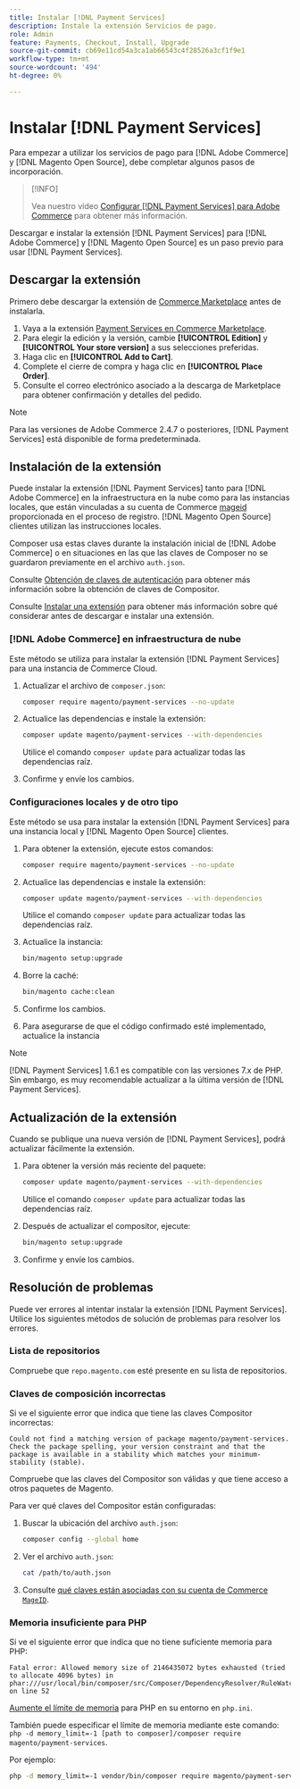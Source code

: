 ```yaml
---
title: Instalar [!DNL Payment Services]
description: Instale la extensión Servicios de pago.
role: Admin
feature: Payments, Checkout, Install, Upgrade
source-git-commit: cb69e11cd54a3ca1ab66543c4f28526a3cf1f9e1
workflow-type: tm+mt
source-wordcount: '494'
ht-degree: 0%

---
```


# Instalar [!DNL Payment Services]

Para empezar a utilizar los servicios de pago para [!DNL Adobe Commerce] y [!DNL Magento Open Source], debe completar algunos pasos de incorporación.

>[!INFO]
>
> Vea nuestro vídeo [Configurar [!DNL Payment Services] para Adobe Commerce](https://experienceleague.adobe.com/es/docs/commerce-learn/tutorials/admin/adobe-commerce-services/configure-adobe-payment-services) para obtener más información.

Descargar e instalar la extensión [!DNL Payment Services] para [!DNL Adobe Commerce] y [!DNL Magento Open Source] es un paso previo para usar [!DNL Payment Services].

## Descargar la extensión

Primero debe descargar la extensión de [Commerce Marketplace](https://experienceleague.adobe.com/docs/commerce-admin/start/resources/commerce-marketplace.html?lang=es) antes de instalarla.

1. Vaya a la extensión [Payment Services en Commerce Marketplace](https://commercemarketplace.adobe.com/magento-payment-services.html).
1. Para elegir la edición y la versión, cambie **[!UICONTROL Edition]** y **[!UICONTROL Your store version]** a sus selecciones preferidas.
1. Haga clic en **[!UICONTROL Add to Cart]**.
1. Complete el cierre de compra y haga clic en **[!UICONTROL Place Order]**.
1. Consulte el correo electrónico asociado a la descarga de Marketplace para obtener confirmación y detalles del pedido.

>[!NOTE]
>
> Para las versiones de Adobe Commerce 2.4.7 o posteriores, [!DNL Payment Services] está disponible de forma predeterminada.

## Instalación de la extensión

Puede instalar la extensión [!DNL Payment Services] tanto para [!DNL Adobe Commerce] en la infraestructura en la nube como para las instancias locales, que están vinculadas a su cuenta de Commerce [mageid](https://developer.adobe.com/commerce/marketplace/guides/sellers/profile-information/#access-keys) proporcionada en el proceso de registro.
[!DNL Magento Open Source] clientes utilizan las instrucciones locales.

Composer usa estas claves durante la instalación inicial de [!DNL Adobe Commerce] o en situaciones en las que las claves de Composer no se guardaron previamente en el archivo `auth.json`.

Consulte [Obtención de claves de autenticación](https://experienceleague.adobe.com/es/docs/commerce-operations/installation-guide/prerequisites/authentication-keys) para obtener más información sobre la obtención de claves de Compositor.

Consulte [Instalar una extensión](https://experienceleague.adobe.com/es/docs/commerce-operations/installation-guide/tutorials/extensions) para obtener más información sobre qué considerar antes de descargar e instalar una extensión.

### [!DNL Adobe Commerce] en infraestructura de nube

Este método se utiliza para instalar la extensión [!DNL Payment Services] para una instancia de Commerce Cloud.

1. Actualizar el archivo de `composer.json`:

   ```bash
   composer require magento/payment-services --no-update
   ```

1. Actualice las dependencias e instale la extensión:

   ```bash
   composer update magento/payment-services --with-dependencies
   ```

   Utilice el comando `composer update` para actualizar todas las dependencias raíz.

1. Confirme y envíe los cambios.

### Configuraciones locales y de otro tipo

Este método se usa para instalar la extensión [!DNL Payment Services] para una instancia local y [!DNL Magento Open Source] clientes.

1. Para obtener la extensión, ejecute estos comandos:

   ```bash
   composer require magento/payment-services --no-update
   ```

1. Actualice las dependencias e instale la extensión:

   ```bash
   composer update magento/payment-services --with-dependencies
   ```

   Utilice el comando `composer update` para actualizar todas las dependencias raíz.

1. Actualice la instancia:

   ```bash
   bin/magento setup:upgrade
   ```

1. Borre la caché:

   ```bash
   bin/magento cache:clean
   ```

1. Confirme los cambios.
1. Para asegurarse de que el código confirmado esté implementado, actualice la instancia

>[!NOTE]
>
> [!DNL Payment Services] 1.6.1 es compatible con las versiones 7.x de PHP. Sin embargo, es muy recomendable actualizar a la última versión de [!DNL Payment Services].

## Actualización de la extensión

Cuando se publique una nueva versión de [!DNL Payment Services], podrá actualizar fácilmente la extensión.

1. Para obtener la versión más reciente del paquete:

   ```bash
   composer update magento/payment-services --with-dependencies
   ```

   Utilice el comando `composer update` para actualizar todas las dependencias raíz.

1. Después de actualizar el compositor, ejecute:

   ```bash
   bin/magento setup:upgrade
   ```

1. Confirme y envíe los cambios.

## Resolución de problemas

Puede ver errores al intentar instalar la extensión [!DNL Payment Services]. Utilice los siguientes métodos de solución de problemas para resolver los errores.

### Lista de repositorios

Compruebe que `repo.magento.com` esté presente en su lista de repositorios.

### Claves de composición incorrectas

Si ve el siguiente error que indica que tiene las claves Compositor incorrectas:

```
Could not find a matching version of package magento/payment-services. Check the package spelling, your version constraint and that the package is available in a stability which matches your minimum-stability (stable).
```

Compruebe que las claves del Compositor son válidas y que tiene acceso a otros paquetes de Magento.

Para ver qué claves del Compositor están configuradas:

1. Buscar la ubicación del archivo `auth.json`:

   ```bash
   composer config --global home
   ```

1. Ver el archivo `auth.json`:

   ```bash
   cat /path/to/auth.json
   ```

1. Consulte [qué claves están asociadas con su cuenta de Commerce `MageID`](https://experienceleague.adobe.com/es/docs/commerce-operations/installation-guide/prerequisites/authentication-keys).

### Memoria insuficiente para PHP

Si ve el siguiente error que indica que no tiene suficiente memoria para PHP:

```
Fatal error: Allowed memory size of 2146435072 bytes exhausted (tried to allocate 4096 bytes) in phar:///usr/local/bin/composer/src/Composer/DependencyResolver/RuleWatchGraph.php on line 52
```

[Aumente el límite de memoria](https://experienceleague.adobe.com/es/docs/commerce-cloud-service/user-guide/configure/app/php-settings#increase-php-memory-limit) para PHP en su entorno en `php.ini`.

También puede especificar el límite de memoria mediante este comando: `php -d memory_limit=-1 [path to composer]/composer require magento/payment-services`.

Por ejemplo:

```bash
php -d memory_limit=-1 vendor/bin/composer require magento/payment-services
```
